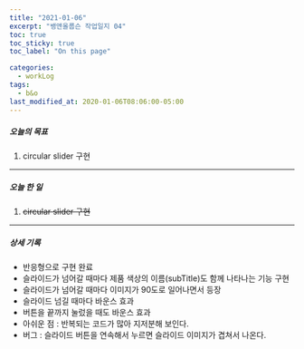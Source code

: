 ```yaml
---
title: "2021-01-06"
excerpt: "뱅앤올룹슨 작업일지 04"
toc: true
toc_sticky: true
toc_label: "On this page"

categories:
  - workLog
tags:
  - b&o
last_modified_at: 2020-01-06T08:06:00-05:00
---
```


##### 오늘의 목표

1. circular slider 구현

---

##### 오늘 한 일

1. ~~circular slider 구현~~

---

##### 상세 기록

- 반응형으로 구현 완료
- 슬라이드가 넘어갈 때마다 제품 색상의 이름(subTitle)도 함께 나타나는 기능 구현
- 슬라이드가 넘어갈 때마다 이미지가 90도로 일어나면서 등장
- 슬라이드 넘길 때마다 바운스 효과
- 버튼을 끝까지 눌렀을 때도 바운스 효과
- 아쉬운 점 : 반복되는 코드가 많아 지저분해 보인다.
- 버그 : 슬라이드 버튼을 연속해서 누르면 슬라이드 이미지가 겹쳐서 나온다.

<br />
